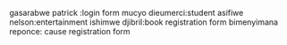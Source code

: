 gasarabwe patrick :login form
mucyo dieumerci:student
asifiwe nelson:entertainment
ishimwe djibril:book registration form 
bimenyimana reponce: cause registration form
